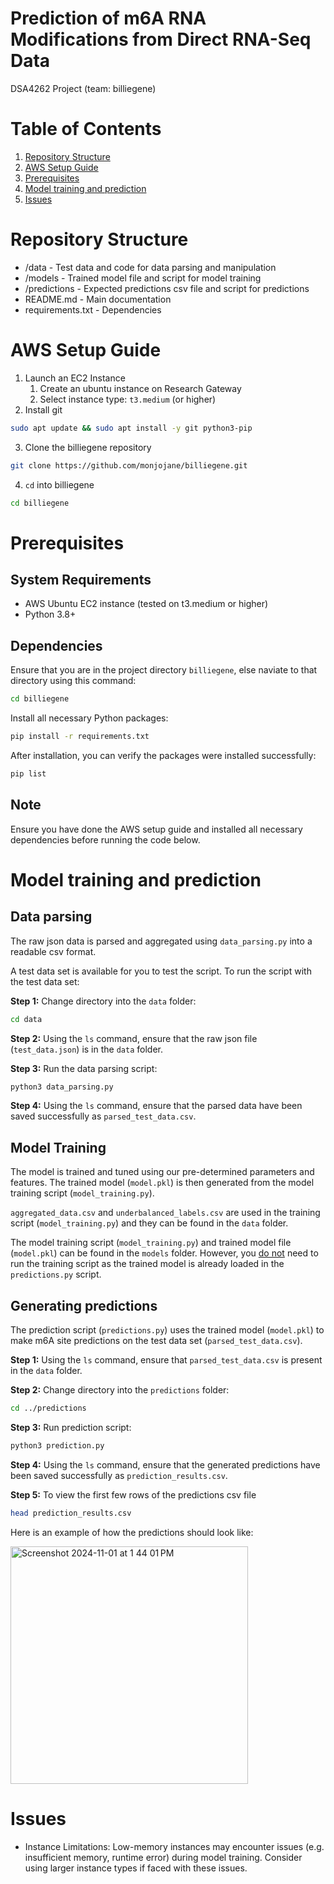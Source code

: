 # Prediction of m6A RNA Modifications from Direct RNA-Seq Data
DSA4262 Project (team: billiegene)

# Table of Contents
1. [Repository Structure](https://github.com/monjojane/billiegene/tree/main?tab=readme-ov-file#repository-structure)
2. [AWS Setup Guide](https://github.com/monjojane/billiegene/tree/main?tab=readme-ov-file#aws-setup-guide)
3. [Prerequisites](https://github.com/monjojane/billiegene/tree/main?tab=readme-ov-file#prerequisites)
5. [Model training and prediction](https://github.com/monjojane/billiegene/tree/main?tab=readme-ov-file#model-training-and-prediction)
6. [Issues](https://github.com/monjojane/billiegene/tree/main?tab=readme-ov-file#issues)

# Repository Structure
- /data - Test data and code for data parsing and manipulation
- /models - Trained model file and script for model training
- /predictions - Expected predictions csv file and script for predictions
- README.md - Main documentation
- requirements.txt - Dependencies


# AWS Setup Guide 
1. Launch an EC2 Instance
   1. Create an ubuntu instance on Research Gateway
   2. Select instance type: `t3.medium` (or higher)
2. Install git 
```bash
sudo apt update && sudo apt install -y git python3-pip 
```
3. Clone the billiegene repository
``` bash
git clone https://github.com/monjojane/billiegene.git  
```
4. `cd` into billiegene
```bash
cd billiegene
```

# Prerequisites

## System Requirements 
- AWS Ubuntu EC2 instance (tested on t3.medium or higher)
- Python 3.8+

## Dependencies 
Ensure that you are in the project directory `billiegene`, else naviate to that directory using this command:
```bash
cd billiegene
```

Install all necessary Python packages:
```bash
pip install -r requirements.txt
```

After installation, you can verify the packages were installed successfully:
```bash
pip list
```
## Note
Ensure you have done the AWS setup guide and installed all necessary dependencies before running the code below.  

# Model training and prediction

## Data parsing
The raw json data is parsed and aggregated using `data_parsing.py` into a readable csv format.

A test data set is available for you to test the script. To run the script with the test data set:

**Step 1:** Change directory into the `data` folder:
```bash 
cd data
```
**Step 2:** Using the `ls` command, ensure that the raw json file (`test_data.json`) is in the `data` folder. 

**Step 3:** Run the data parsing script:
```bash 
python3 data_parsing.py
```
**Step 4:** Using the `ls` command, ensure that the parsed data have been saved successfully as `parsed_test_data.csv`.

## Model Training 
The model is trained and tuned using our pre-determined parameters and features. The trained model (`model.pkl`) is then generated from the model training script (`model_training.py`). 

`aggregated_data.csv` and `underbalanced_labels.csv` are used in the training script (`model_training.py`) and they can be found in the `data` folder. 

The model training script (`model_training.py`) and trained model file (`model.pkl`) can be found in the `models` folder. However, you <ins>do not</ins> need to run the training script as the trained model is already loaded in the `predictions.py` script. 

## Generating predictions
The prediction script (`predictions.py`) uses the trained model (`model.pkl`) to make m6A site predictions on the test data set (`parsed_test_data.csv`). 

**Step 1:** Using the `ls` command, ensure that `parsed_test_data.csv` is present in the `data` folder. 

**Step 2:** Change directory into the `predictions` folder: 
```bash 
cd ../predictions
``` 

**Step 3:** Run prediction script: 
```bash 
python3 prediction.py
```

**Step 4:** Using the `ls` command, ensure that the generated predictions have been saved successfully as `prediction_results.csv`. 

**Step 5:** To view the first few rows of the predictions csv file 
```bash 
head prediction_results.csv
```

Here is an example of how the predictions should look like:

<img width="380" alt="Screenshot 2024-11-01 at 1 44 01 PM" src="https://github.com/user-attachments/assets/ea2661ad-5642-4eba-bda3-d0e5bd5757fa">

# Issues
- Instance Limitations:
  Low-memory instances may encounter issues (e.g. insufficient memory, runtime error) during model training. Consider using larger instance types if faced with these issues.
